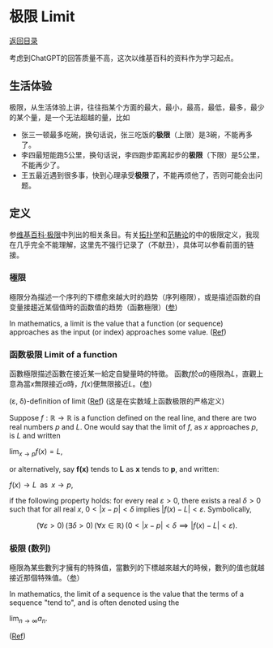 <script>
MathJax = {
  tex: {
    inlineMath: [['$', '$'], ['\\(', '\\)']]
  }
};
</script>
<script id="MathJax-script" async
  src="https://cdn.jsdelivr.net/npm/mathjax@3/es5/tex-chtml.js">
</script>

# 极限 Limit

[返回目录](index.md)

考虑到ChatGPT的回答质量不高，这次以维基百科的资料作为学习起点。

## 生活体验

极限，从生活体验上讲，往往指某个方面的最大，最小，最高，最低，最多，最少的某个量，是一个无法超越的量，比如

* 张三一顿最多吃碗，换句话说，张三吃饭的**极限**（上限）是3碗，不能再多了。
* 李四最短能跑5公里，换句话说，李四跑步距离起步的**极限**（下限）是5公里，不能再少了。
* 王五最近遇到很多事，快到心理承受**极限**了，不能再烦他了，否则可能会出问题。

## 定义

参[维基百科·极限](https://zh.wikipedia.org/wiki/%E6%9E%81%E9%99%90)中列出的相关条目。有关[拓扑学](https://zh.wikipedia.org/wiki/%E7%B6%B2_(%E6%95%B8%E5%AD%B8)#%E7%B6%B2%E7%9A%84%E6%A5%B5%E9%99%90)和[范畴论](https://zh.wikipedia.org/wiki/%E6%9E%81%E9%99%90_(%E8%8C%83%E7%95%B4%E8%AE%BA))的中的极限定义，我现在几乎完全不能理解，这里先不强行记录了（不献丑），具体可以参看前面的链接。

### 極限

極限分為描述一个序列的下標愈來越大时的趋势（序列極限），或是描述函数的自变量接趨近某個值時的函数值的趋势（函數極限）([参](https://zh.wikipedia.org/wiki/%E6%9E%81%E9%99%90_(%E6%95%B0%E5%AD%A6)))

In mathematics, a limit is the value that a function (or sequence) approaches as the input (or index) approaches some value. ([Ref](https://en.wikipedia.org/wiki/Limit_(mathematics)))

### 函数极限 Limit of a function

函數極限描述函數在接近某一給定自變量時的特徵。
函數$f$於$a$的極限為$L$，直觀上意為當$x$無限接近$a$時，$f(x)$便無限接近$L$。([参](https://zh.wikipedia.org/wiki/%E5%87%BD%E6%95%B8%E6%A5%B5%E9%99%90))

(ε, δ)-definition of limit ([Ref](https://en.wikipedia.org/wiki/Limit_of_a_function#(%CE%B5,_%CE%B4)-definition_of_limit)) (这是在实数域上函数极限的严格定义)

Suppose ${\displaystyle f:\mathbb {R} \rightarrow \mathbb {R} }$ is a function defined on the real line, and there are two real numbers $p$ and $L$. One would say that the limit of $f$, as $x$ approaches $p$, is $L$ and written

 ${\displaystyle \lim _{x\to p}f(x)=L}$,

 or alternatively, say ${\textstyle {\boldsymbol {f(x)}}}$ tends to ${\textstyle {\boldsymbol {L}}}$ as ${\textstyle {\boldsymbol {x}}}$ tends to ${\textstyle {\boldsymbol {p}}}$, and written:

${\displaystyle f(x)\to L\;\;{\text{as}}\;\;x\to p}$,

if the following property holds: for every real $ε > 0$, there exists a real $δ > 0$ such that for all real $x$, $0 < \vert x − p \vert < δ$ implies $\vert f(x) − L \vert < ε$. Symbolically,

$$
{\displaystyle (\forall \varepsilon >0)\,(\exists \delta >0)\,(\forall x\in \mathbb {R} )\,(0<\vert x-p \vert <\delta \implies \vert f(x)-L \vert <\varepsilon )}.
$$

### 极限 (数列)

極限為某些數列才擁有的特殊值，當數列的下標越來越大的時候，數列的值也就越接近那個特殊值。（[参](https://zh.wikipedia.org/wiki/%E6%A5%B5%E9%99%90_(%E6%95%B8%E5%88%97))）

In mathematics, the limit of a sequence is the value that the terms of a sequence "tend to", and is often denoted using the 

${\displaystyle \lim _{n\to \infty}a_n}$.

([Ref](https://en.wikipedia.org/wiki/Limit_of_a_sequence))
